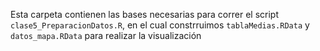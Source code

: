 Esta carpeta contienen las bases necesarias para correr el script `clase5_PreparacionDatos.R`, en el cual constrruimos `tablaMedias.RData` y `datos_mapa.RData` para realizar la visualización

